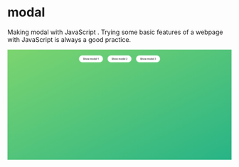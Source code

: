# modal
Making modal with JavaScript . Trying some basic features of a webpage with JavaScript is always a good practice.

<img src="preview.png" alt= "Preview">
